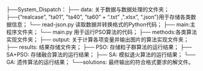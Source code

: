 


├──System_Dispatch：
    ├── data: 关于数据与数据处理的文件夹；
        ├──{“realcase”, ”ta01”, ”ta40”, ”ta60” + “.txt” ,”.xlsx”, “.json”}用于存储各类数据信息；
        └── read-json.py 读取数据并转换格式的Python代码；
    ├── main:主程序文件夹；
        └── main.py 用于运行PSO算法的代码；
    ├── methods:各类算法实现文件夹；
    ├── output: 关于计算各项变量并输出图片的算法实现文件夹；
    ├── results: 结果存储文件夹；
        ├── PSO: 存储粒子群算法的运行结果；
        ├── SA+PSO: 存储融合算法的运行结果；
        ├── SA: 模拟退火算法的运行结果；
        └── GA: 遗传算法的运行结果；
    └──solutions: 最终输出的符合格式要求的解文件。
